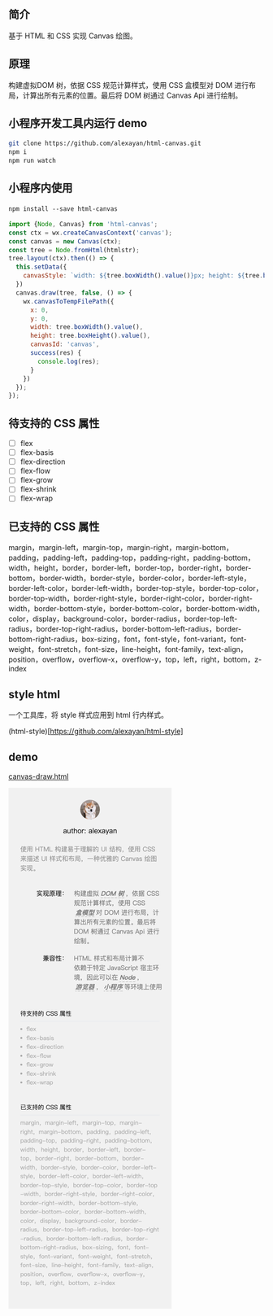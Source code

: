 ## 简介

基于 HTML 和 CSS 实现 Canvas 绘图。

## 原理

构建虚拟DOM 树，依据 CSS 规范计算样式，使用 CSS 盒模型对 DOM 进行布局，计算出所有元素的位置。最后将 DOM 树通过 Canvas Api 进行绘制。

## 小程序开发工具内运行 demo

``` bash
git clone https://github.com/alexayan/html-canvas.git
npm i
npm run watch
```

## 小程序内使用

`npm install --save html-canvas`

```javascript
import {Node, Canvas} from 'html-canvas';
const ctx = wx.createCanvasContext('canvas');
const canvas = new Canvas(ctx);
const tree = Node.fromHtml(htmlstr);
tree.layout(ctx).then(() => {
  this.setData({
    canvasStyle: `width: ${tree.boxWidth().value()}px; height: ${tree.boxHeight().value()}px;`
  })
  canvas.draw(tree, false, () => {
    wx.canvasToTempFilePath({
      x: 0,
      y: 0,
      width: tree.boxWidth().value(),
      height: tree.boxHeight().value(),
      canvasId: 'canvas',
      success(res) {
        console.log(res);
      }
    })
  });
});
```

## 待支持的 CSS 属性

- [ ] flex
- [ ] flex-basis
- [ ] flex-direction
- [ ] flex-flow
- [ ] flex-grow
- [ ] flex-shrink
- [ ] flex-wrap

## 已支持的 CSS 属性

margin，margin-left，margin-top，margin-right，margin-bottom，padding，padding-left，padding-top，padding-right，padding-bottom，width，height，border，border-left，border-top，border-right，border-bottom，border-width，border-style，border-color，border-left-style，border-left-color，border-left-width，border-top-style，border-top-color，border-top-width，border-right-style，border-right-color，border-right-width，border-bottom-style，border-bottom-color，border-bottom-width，color，display，background-color，border-radius，border-top-left-radius，border-top-right-radius，border-bottom-left-radius，border-bottom-right-radius，box-sizing，font，font-style，font-variant，font-weight，font-stretch，font-size，line-height，font-family，text-align，position，overflow，overflow-x，overflow-y，top，left，right，bottom，z-index

## style html

一个工具库，将 style 样式应用到 html 行内样式。

(html-style)[https://github.com/alexayan/html-style]

## demo

[canvas-draw.html](./canvas-draw.html)

![canvas-draw](canvas-draw.png)